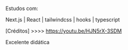 Estudos com:

Next.js | React | tailwindcss | hooks | typescript

[Créditos] >>>> https://youtu.be/HJN5rX-3SDM

Excelente didática